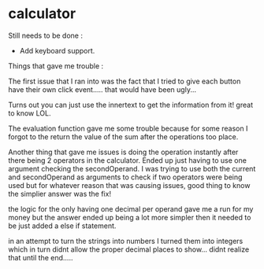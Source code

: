 # calculator

Still needs to be done :

- Add keyboard support. 






Things that gave me trouble : 

The first issue that I ran into was the fact that I tried to give each button have their own click event..... that would have been ugly... 

Turns out you can just use the innertext to get the information from it! great to know LOL. 

The evaluation function gave me some trouble because for some reason I forgot to the return the value of the sum after the operations too place. 

Another thing that gave me issues is doing the operation instantly after there being 2 operators in the calculator. Ended up just having to use one argument
checking the secondOperand. I was trying to use both the current and secondOperand as arguments to check if two operators were being used but for whatever reason that was causing issues, 
good thing to know the simplier answer was the fix! 

the logic for the only having one decimal per operand gave me a run for my money but the answer ended up being a lot more simpler then it needed to be just added a else if statement. 

in an attempt to turn the strings into numbers I turned them into integers which in turn didnt allow the proper decimal places to show... didnt realize that until the end.....